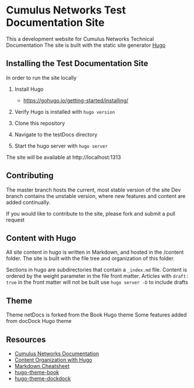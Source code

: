 # Cumulus Networks Test Documentation Site

This a development website for Cumulus Networks Technical Documentation
The site is built with the static site generator [Hugo](https://gohugo.io/documentation/)

## Installing the Test Documentation Site

In order to run the site locally

1. Install Hugo
    - https://gohugo.io/getting-started/installing/

2. Verify Hugo is installed with `hugo version`

3. Clone this repository

4. Navigate to the testDocs directory

5. Start the hugo server with `hugo server`

The site will be available at http://localhost:1313

## Contributing

The master branch hosts the current, most stable version of the site
Dev branch contains the unstable version, where new features and content are added continually.

If you would like to contribute to the site, please fork and submit a pull request

## Content with Hugo

All site content in hugo is written in Markdown, and hosted in the /content folder.
The site is built with the file tree and organization of this folder.

Sections in hugo are subdirectories that contain a `_index.md` file.
Content is ordered by the weight parameter in the file front matter.
Articles with `draft: true` in the front matter will not be built
use `hugo server -D` to include drafts

## Theme

Theme netDocs is forked from the Book Hugo theme
Some features added from docDock Hugo theme

## Resources
  - [Cumulus Networks Documentation](https://docs.cumulusnetworks.com)
  - [Content Organization with Hugo](https://gohugo.io/content-management/organization/)
  - [Markdown Cheatsheet](https://github.com/adam-p/markdown-here/wiki/Markdown-Cheatsheet#lists)
  - [hugo-theme-book](https://github.com/alex-shpak/hugo-book)
  - [hugo-theme-dockdock](https://github.com/vjeantet/hugo-theme-docdock)
